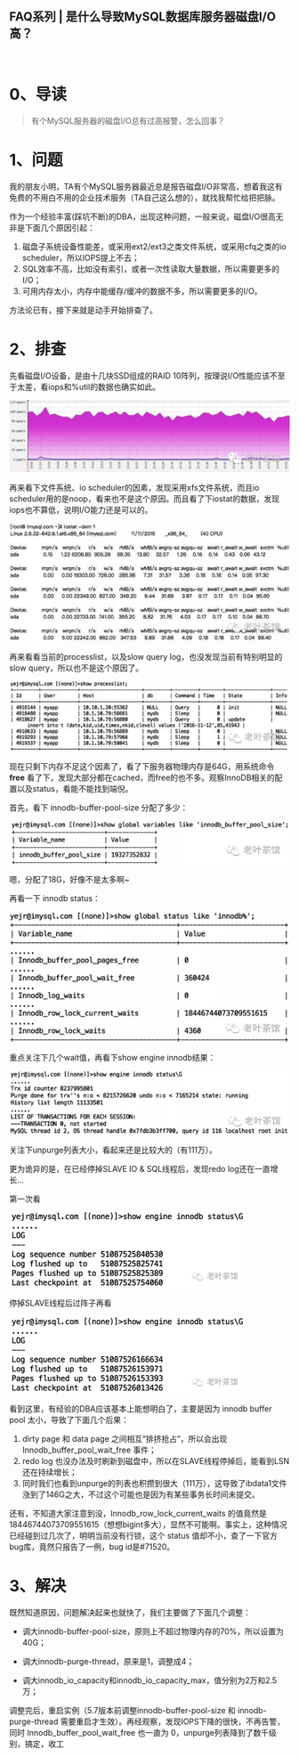 ## FAQ系列 | 是什么导致MySQL数据库服务器磁盘I/O高？                

​         

# 0、导读

> 有个MySQL服务器的磁盘I/O总有过高报警，怎么回事？

# 1、问题

我的朋友小明，TA有个MySQL服务器最近总是报告磁盘I/O非常高，想着我这有免费的不用白不用的企业技术服务（TA自己这么想的），就找我帮忙给把把脉。

作为一个经验丰富(踩坑不断)的DBA，出现这种问题，一般来说，磁盘I/O很高无非是下面几个原因引起：

1. 磁盘子系统设备性能差，或采用ext2/ext3之类文件系统，或采用cfq之类的io scheduler，所以IOPS提上不去；
2. SQL效率不高，比如没有索引，或者一次性读取大量数据，所以需要更多的I/O；
3. 可用内存太小，内存中能缓存/缓冲的数据不多，所以需要更多的I/O。

方法论已有，接下来就是动手开始排查了。

# 2、排查

先看磁盘I/O设备，是由十几块SSD组成的RAID 10阵列，按理说I/O性能应该不至于太差，看iops和%util的数据也确实如此。

![ ](.pics/image-20200917154006819.png)

再来看下文件系统、io scheduler的因素，发现采用xfs文件系统，而且io scheduler用的是noop，看来也不是这个原因。而且看了下iostat的数据，发现iops也不算低，说明I/O能力还是可以的。

![ ](.pics/image-20200917154022786.png)

再来看看当前的processlist，以及slow query log，也没发现当前有特别明显的slow query，所以也不是这个原因了。

![ ](.pics/image-20200917154039233.png)

现在只剩下内存不足这个因素了，看了下服务器物理内存是64G，用系统命令 **free** 看了下，发现大部分都在cached，而free的也不多。观察InnoDB相关的配置以及status，看能不能找到端倪。

首先，看下 innodb-buffer-pool-size 分配了多少：

![ ](.pics/image-20200917154054632.png)

嗯，分配了18G，好像不是太多啊~

再看一下 innodb status：

![ ](.pics/image-20200917154111069.png)



重点关注下几个wait值，再看下show engine innodb结果：

![ ](.pics/image-20200917154125293.png)



关注下unpurge列表大小，看起来还是比较大的（有111万）。

更为诡异的是，在已经停掉SLAVE IO & SQL线程后，发现redo log还在一直增长...

第一次看

![ ](.pics/image-20200917154139771.png)

停掉SLAVE线程后过阵子再看

![ ](.pics/image-20200917154152109.png)

看到这里，有经验的DBA应该基本上能想明白了，主要是因为 innodb buffer pool 太小，导致了下面几个后果：

1. dirty page 和 data page 之间相互“排挤抢占”，所以会出现 Innodb_buffer_pool_wait_free 事件；
2. redo log 也没办法及时刷新到磁盘中，所以在SLAVE线程停掉后，能看到LSN还在持续增长；
3. 同时我们也看到unpurge的列表也积攒到很大（111万），这导致了ibdata1文件涨到了146G之大，不过这个可能也是因为有某些事务长时间未提交。



还有，不知道大家注意到没，Innodb_row_lock_current_waits 的值竟然是  18446744073709551615（想想bigint多大），显然不可能啊。事实上，这种情况已经碰到过几次了，明明当前没有行锁，这个  status 值却不小，查了一下官方bug库，竟然只报告了一例，bug id是#71520。

# 3、解决

既然知道原因，问题解决起来也就快了，我们主要做了下面几个调整：

- 调大innodb-buffer-pool-size，原则上不超过物理内存的70%，所以设置为40G；

- 调大innodb-purge-thread，原来是1，调整成4；

- 调大innodb_io_capacity和innodb_io_capacity_max，值分别为2万和2.5万；

  



调整完后，重启实例（5.7版本前调整innodb-buffer-pool-size 和 innodb-purge-thread 需要重启才生效）。再经观察，发现IOPS下降的很快，不再告警，同时 Innodb_buffer_pool_wait_free 也一直为 0，unpurge列表降到了数千级别，搞定，收工